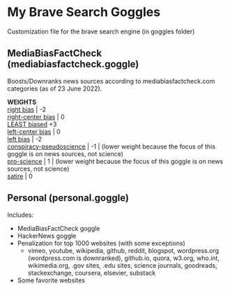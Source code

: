 # My Brave Search Goggles
Customization file for the brave search engine (in goggles folder)

## MediaBiasFactCheck (mediabiasfactcheck.goggle)
Boosts/Downranks news sources according to mediabiasfactcheck.com categories (as of 23 June 2022).

**WEIGHTS**  
[right bias](https://mediabiasfactcheck.com/right/) | -2  
[right-center bias](https://mediabiasfactcheck.com/right-center/) | 0  
[LEAST biased](https://mediabiasfactcheck.com/center/)  +3  
[left-center bias](https://mediabiasfactcheck.com/leftcenter/) | 0  
[left bias](https://mediabiasfactcheck.com/left/) | -2  
[conspiracy-pseudoscience](https://mediabiasfactcheck.com/conspiracy/) | -1 | (lower weight because the focus of this goggle is on news sources, not science)  
[pro-science](https://mediabiasfactcheck.com/pro-science/) | 1 | (lower weight because the focus of this goggle is on news sources, not science)  
[satire](https://mediabiasfactcheck.com/satire/) | 0  

## Personal (personal.goggle) 
Includes:
- MediaBiasFactCheck goggle
- HackerNews goggle
- Penalization for top 1000 websites (with some exceptions)
    -  vimeo, youtube, wikipedia, github, reddit, blogspot, wordpress.org (wordpress.com is downranked), github.io, quora, w3.org, who.int, wikimedia.org, .gov sites, .edu sites, science journals, goodreads, stackexchange, coursera, elsevier, substack
- Some favorite websites
